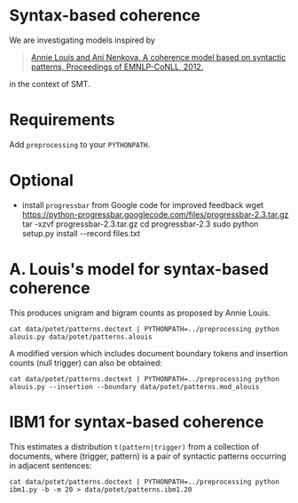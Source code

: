 # Syntax-based coherence

We are investigating models inspired by

> [Annie Louis and Ani Nenkova, A coherence model based on syntactic patterns, Proceedings of EMNLP-CoNLL, 2012.](http://www.aclweb.org/anthology/D/D12/D12-1106.pdf)

in the context of SMT.

# Requirements

Add `preprocessing` to your `PYTHONPATH`.


# Optional

* install `progressbar` from Google code for improved feedback
      wget https://python-progressbar.googlecode.com/files/progressbar-2.3.tar.gz
      tar -xzvf progressbar-2.3.tar.gz
      cd progressbar-2.3
      sudo python setup.py install --record files.txt


# A. Louis's model for syntax-based coherence

This produces unigram and bigram counts as proposed by Annie Louis.

    cat data/potet/patterns.doctext | PYTHONPATH=../preprocessing python alouis.py data/potet/patterns.alouis

A modified version which includes document boundary tokens and insertion counts (null trigger) can also be obtained:

    cat data/potet/patterns.doctext | PYTHONPATH=../preprocessing python alouis.py --insertion --boundary data/potet/patterns.mod_alouis

# IBM1 for syntax-based coherence

This estimates a distribution `t(pattern|trigger)` from a collection of documents, where (trigger, pattern) is a pair of syntactic patterns occurring in adjacent sentences:

    cat data/potet/patterns.doctext | PYTHONPATH=../preprocessing python ibm1.py -b -m 20 > data/potet/patterns.ibm1.20
